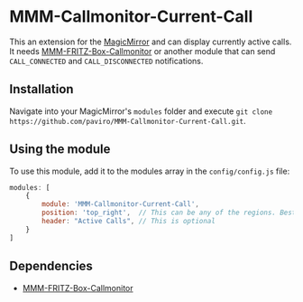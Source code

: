 # MMM-Callmonitor-Current-Call
This an extension for the [MagicMirror](https://github.com/MichMich/MagicMirror) and can display currently active calls. It needs [MMM-FRITZ-Box-Callmonitor](https://github.com/paviro/MMM-FRITZ-Box-Callmonitor) or another module that can send <code>CALL_CONNECTED</code> and <code>CALL_DISCONNECTED</code> notifications.

## Installation
Navigate into your MagicMirror's `modules` folder and execute `git clone https://github.com/paviro/MMM-Callmonitor-Current-Call.git`.

## Using the module

To use this module, add it to the modules array in the `config/config.js` file:
````javascript
modules: [
	{
		module: 'MMM-Callmonitor-Current-Call',
		position: 'top_right',	// This can be any of the regions. Best results in left or right regions.
		header: "Active Calls", // This is optional
	}
]
````

## Dependencies
- [MMM-FRITZ-Box-Callmonitor](https://github.com/paviro/MMM-FRITZ-Box-Callmonitor)